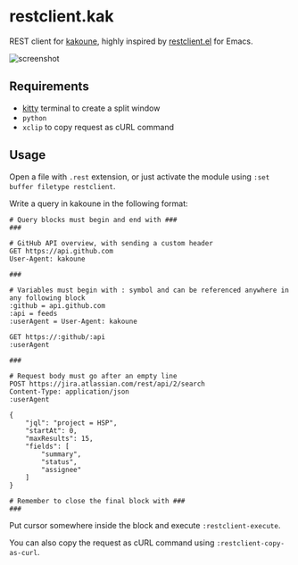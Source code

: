 # restclient.kak

REST client for [kakoune](https://github.com/mawww/kakoune/), highly inspired by [restclient.el](https://github.com/pashky/restclient.el) for Emacs.

![screenshot](https://user-images.githubusercontent.com/1177900/61742286-0c51dc80-ad93-11e9-9b85-994957576f7f.png)

## Requirements

- [kitty](https://github.com/kovidgoyal/kitty) terminal to create a split window
- `python`
- `xclip` to copy request as cURL command

## Usage

Open a file with `.rest` extension, or just activate the module using `:set buffer filetype restclient`.

Write a query in kakoune in the following format:

```
# Query blocks must begin and end with ###
###

# GitHub API overview, with sending a custom header
GET https://api.github.com
User-Agent: kakoune

###

# Variables must begin with : symbol and can be referenced anywhere in any following block
:github = api.github.com
:api = feeds
:userAgent = User-Agent: kakoune

GET https://:github/:api
:userAgent

###

# Request body must go after an empty line
POST https://jira.atlassian.com/rest/api/2/search
Content-Type: application/json
:userAgent

{
    "jql": "project = HSP",
    "startAt": 0,
    "maxResults": 15,
    "fields": [
        "summary",
        "status",
        "assignee"
    ]
}

# Remember to close the final block with ###
###
```

Put cursor somewhere inside the block and execute `:restclient-execute`.

You can also copy the request as cURL command using `:restclient-copy-as-curl`.
